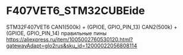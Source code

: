 # F407VET6_STM32CUBEide
STM32F407VET6 CAN1(500k) + (GPIOE, GPIO_PIN_13) CAN2(500k) + (GPIOE, GPIO_PIN_14) 
правильные пины
https://aliexpress.ru/item/1005002760530120.html?gatewayAdapt=glo2rus&sku_id=12000022056808114

